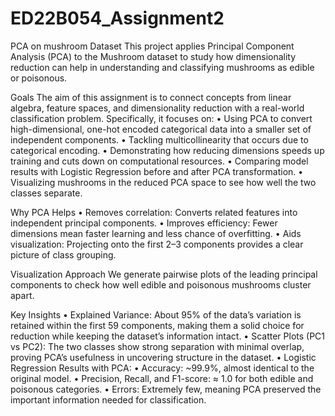 # ED22B054_Assignment2
PCA on mushroom Dataset
This project applies Principal Component Analysis (PCA) to the Mushroom dataset to study how dimensionality reduction can help in understanding and classifying mushrooms as edible or poisonous.

Goals
The aim of this assignment is to connect concepts from linear algebra, feature spaces, and dimensionality reduction with a real-world classification problem. Specifically, it focuses on:
	•	Using PCA to convert high-dimensional, one-hot encoded categorical data into a smaller set of independent components.
	•	Tackling multicollinearity that occurs due to categorical encoding.
	•	Demonstrating how reducing dimensions speeds up training and cuts down on computational resources.
	•	Comparing model results with Logistic Regression before and after PCA transformation.
	•	Visualizing mushrooms in the reduced PCA space to see how well the two classes separate.

Why PCA Helps
	•	Removes correlation: Converts related features into independent principal components.
	•	Improves efficiency: Fewer dimensions mean faster learning and less chance of overfitting.
	•	Aids visualization: Projecting onto the first 2–3 components provides a clear picture of class grouping.

Visualization Approach
We generate pairwise plots of the leading principal components to check how well edible and poisonous mushrooms cluster apart.

Key Insights
	•	Explained Variance: About 95% of the data’s variation is retained within the first 59 components, making them a solid choice for reduction while keeping the dataset’s information intact.
	•	Scatter Plots (PC1 vs PC2): The two classes show strong separation with minimal overlap, proving PCA’s usefulness in uncovering structure in the dataset.
	•	Logistic Regression Results with PCA:
	•	Accuracy: ~99.9%, almost identical to the original model.
	•	Precision, Recall, and F1-score: ≈ 1.0 for both edible and poisonous categories.
	•	Errors: Extremely few, meaning PCA preserved the important information needed for classification.

